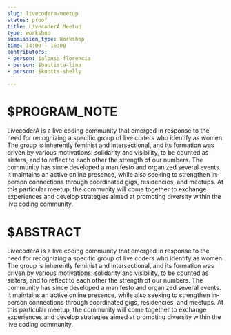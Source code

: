 ```yaml
---
slug: livecodera-meetup
status: proof
title: LivecoderA Meetup
type: workshop
submission_type: Workshop
time: 14:00 - 16:00
contributors:
- person: $alonso-florencia
- person: $bautista-lina
- person: $knotts-shelly

---
```


# $PROGRAM_NOTE

LivecoderA is a live coding community that emerged in response to the need for recognizing
a specific group of live coders who identify as women. The group is inherently feminist and
intersectional, and its formation was driven by various motivations: solidarity and visibility, to
be counted as sisters, and to reflect to each other the strength of our numbers. The
community has since developed a manifesto and organized several events. It maintains an
active online presence, while also seeking to strengthen in-person connections through
coordinated gigs, residencies, and meetups. At this particular meetup, the community will
come together to exchange experiences and develop strategies aimed at promoting diversity
within the live coding community.

# $ABSTRACT

LivecoderA is a live coding community that emerged in response to the need for recognizing a specific group of live coders who identify as women. The group is inherently feminist and intersectional, and its formation was driven by various motivations: solidarity and visibility, to be counted as sisters, and to reflect to each other the strength of our numbers. The community has since developed a manifesto and organized several events. It maintains an active online presence, while also seeking to strengthen in-person connections through coordinated gigs, residencies, and meetups. At this particular meetup, the community will come together to exchange experiences and develop strategies aimed at promoting diversity within the live coding community.

